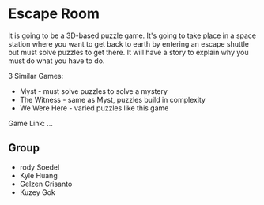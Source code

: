 # Escape Room

It is going to be a 3D-based puzzle game. It's going to take place in a space station where you want
to get back to earth by entering an escape shuttle but must solve puzzles to get there. It will have
a story to explain why you must do what you have to do.

3 Similar Games:

* Myst - must solve puzzles to solve a mystery
* The Witness - same as Myst, puzzles build in complexity
* We Were Here - varied puzzles like this game

Game Link: ...

## Group

* rody Soedel
* Kyle Huang
* Gelzen Crisanto
* Kuzey Gok
